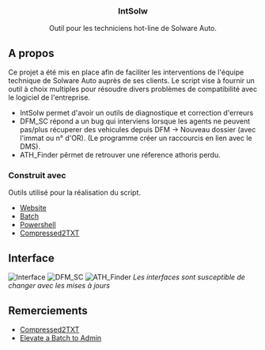 
<!-- IntSolw -->
<div align="center">
  <h3 align="center">IntSolw</h3>
  <p align="center">
    Outil pour les techniciens hot-line de Solware Auto.
  </p>
</div>

<!-- A propos -->
## A propos

Ce projet a été mis en place afin de faciliter les interventions de l'équipe technique de Solware Auto auprès de ses clients.
Le script vise à fournir un outil à choix multiples pour résoudre divers problèmes de compatibilité avec le logiciel de l'entreprise.
* IntSolw permet d'avoir un outils de diagnostique et correction d'erreurs
* DFM_SC répond a un bug qui interviens lorsque les agents ne peuvent pas/plus récuperer des vehicules depuis DFM -> Nouveau dossier (avec l'immat ou n° d'OR).
  (Le programme créer un raccourcis en lien avec le DMS).
* ATH_Finder pêrmet de retrouver une réference athoris perdu.

### Construit avec

Outils utilisé pour la réalisation du script.

* [Website](https://solware.surge.sh/)
* [Batch](https://windows.developpez.com/cours/ligne-commande/?page=page_24)
* [Powershell](https://docs.microsoft.com/fr-fr/powershell/scripting/overview?view=powershell-7.2)
* [Compressed2TXT](https://github.com/AveYo/Compressed2TXT)


<!-- Interface -->
## Interface

![Interface](https://i.ibb.co/DCFDZ3p/2022-06-16-18-18-51-Google-Traduction-et-5-pages-de-plus-Personnel-Microsoft-Edge.png)
![DFM_SC](https://i.ibb.co/2gRj36D/09-09-59.png)
![ATH_Finder](https://i.ibb.co/ZTvJGBJ/09-11-01.png)
_Les interfaces sont susceptible de changer avec les mises à jours_

<!-- Remerciements-->
## Remerciements
* [Compressed2TXT](https://github.com/AveYo/Compressed2TXT)
* [Elevate a Batch to Admin](https://www.winhelponline.com/blog/automatically-elevate-batch-file-run-administrator/)
